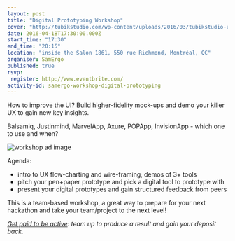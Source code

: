 ```yaml
---
layout: post
title: "Digital Prototyping Workshop"
cover: "http://tubikstudio.com/wp-content/uploads/2016/03/tubikstudio-ui-ux-design.jpg"
date: 2016-04-18T17:30:00.000Z
start_time: "17:30"
end_time: "20:15"
location: "inside the Salon 1861, 550 rue Richmond, Montréal, QC"
organiser: SamErgo
published: true
rsvp:
 register: http://www.eventbrite.com/
activity-id: samergo-workshop-digital-prototyping
---
```

How to improve the UI? Build higher-fidelity mock-ups and demo your killer UX to gain new key insights.

Balsamiq, Justinmind, MarvelApp, Axure, POPApp, InvisionApp - which one to use and when?

![workshop ad image](https://i.imgur.com/MfeYHOX.png)

Agenda:

- intro to UX flow-charting and wire-framing, demos of 3+ tools
- pitch your pen+paper prototype and pick a digital tool to prototype with
- present your digital prototypes and gain structured feedback from peers

This is a team-based workshop, a great way to prepare for your next hackathon and take your team/project to the next level!

*[Get paid to be active](http://goo.gl/7D26a0): team up to produce a result and gain your deposit back.*
